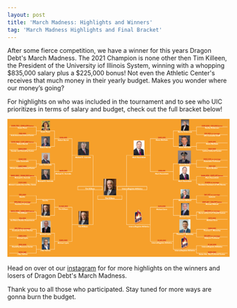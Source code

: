 ```yaml
---
layout: post
title: 'March Madness: Highlights and Winners'
tag: 'March Madness Highlights and Final Bracket'
---
```


After some fierce competition, we have a winner for this years Dragon Debt's March Madness. The 2021 Champion is none other then Tim Killeen, the President of the University iof Illinois System, winning with a whopping $835,000 salary plus a $225,000 bonus! Not even the Athletic Center's receives that much money in their yearly budget. Makes you wonder where our money’s going?

For highlights on who was included in the tournament and to see who UIC prioritizes in terms of salary and budget, check out the full bracket below!

![March Madness Final Bracket](/public/images/madness/Winners%20Bracket_Filled.png)


Head on over ot our [instagram](https://www.instagram.com/dragondebtuic/?hl=en) for for more highlights on the winners and losers of Dragon Debt's March Madness. 

Thank you to all those who participated. Stay tuned for more ways are gonna burn the budget. 
